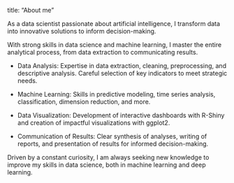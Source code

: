 title: “About me”

As a data scientist passionate about artificial intelligence, I transform data into innovative solutions to inform decision-making.

With strong skills in data science and machine learning, I master the entire analytical process, from data extraction to communicating results.

- Data Analysis: Expertise in data extraction, cleaning, preprocessing, and descriptive analysis. Careful selection of key indicators to meet strategic needs.

- Machine Learning: Skills in predictive modeling, time series analysis, classification, dimension reduction, and more.

- Data Visualization: Development of interactive dashboards with R-Shiny and creation of impactful visualizations with ggplot2.

- Communication of Results: Clear synthesis of analyses, writing of reports, and presentation of results for informed decision-making.

Driven by a constant curiosity, I am always seeking new knowledge to improve my skills in data science, both in machine learning and deep learning.
